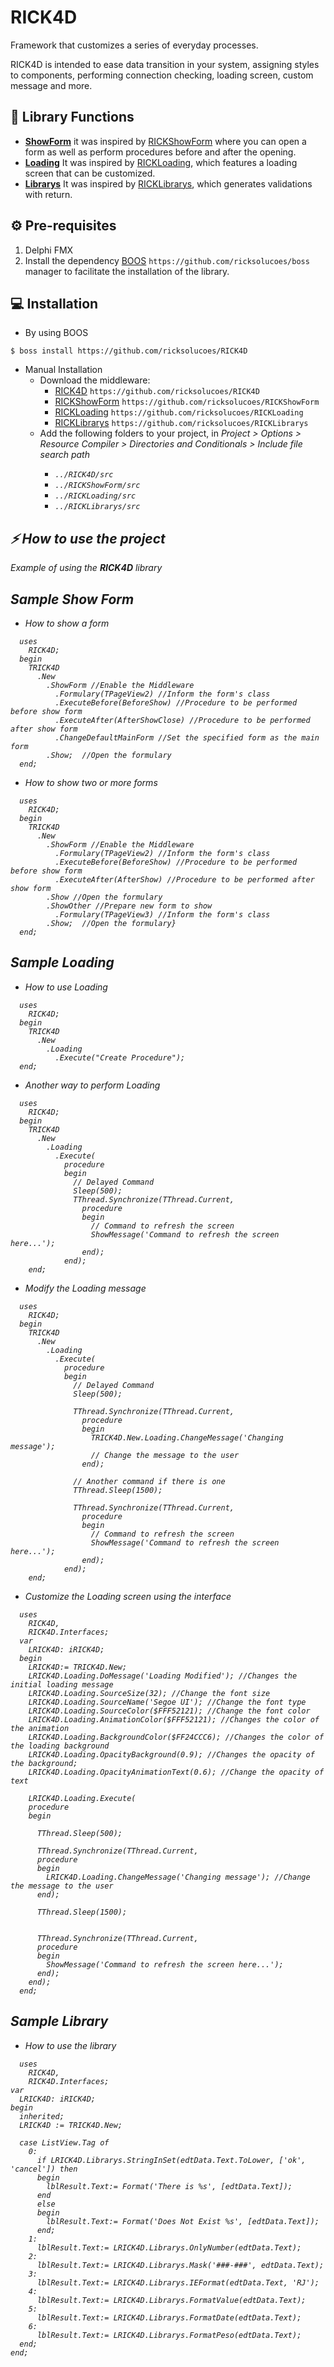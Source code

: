 [0]: https://github.com/ricksolucoes/boss "Site do BOOS"
[1]: https://github.com/ricksolucoes/RICKShowForm "Site do Show Form"
[2]: https://github.com/ricksolucoes/RICKLoading "Site do Loading"
[3]: https://github.com/ricksolucoes/RICKLibrarys "Site do Loading"

# RICK4D

Framework that customizes a series of everyday processes.

RICK4D is intended to ease data transition in your system, assigning styles to components, performing connection checking, loading screen, custom message and more.

##  📘 Library Functions

- **[ShowForm](#sample-show-form)** it was inspired by [RICKShowForm][1] where you can open a form as well as perform procedures before and after the opening.
- **[Loading](#sample-loading)** It was inspired by [RICKLoading][2], which features a loading screen that can be customized.
- **[Librarys](#sample-Library)** It was inspired by [RICKLibrarys][3], which generates validations with return.

## ⚙️ Pre-requisites

1. Delphi FMX
2. Install the dependency [BOOS][0] ```https://github.com/ricksolucoes/boss``` manager to facilitate the installation of the library.

## 💻 Installation

- By using BOOS
```shell
$ boss install https://github.com/ricksolucoes/RICK4D
```
- Manual Installation
  - Download the middleware:
    - [RICK4D](#rick4d) ``` https://github.com/ricksolucoes/RICK4D ```
    - [RICKShowForm][1] ``` https://github.com/ricksolucoes/RICKShowForm ```
    - [RICKLoading][2] ``` https://github.com/ricksolucoes/RICKLoading ```
    - [RICKLibrarys][3] ``` https://github.com/ricksolucoes/RICKLibrarys ```
  - Add the following folders to your project, in <em>Project &gt; Options &gt; Resource Compiler &gt; Directories and Conditionals &gt; Include file search path
    - ``` ../RICK4D/src ```
    - ``` ../RICKShowForm/src ```
    - ``` ../RICKLoading/src ```
    - ``` ../RICKLibrarys/src ```

## ⚡️ How to use the project
Example of using the **RICK4D** library

## Sample Show Form

- How to show a form
```delphi  
  uses
    RICK4D;
  begin
    TRICK4D
      .New
        .ShowForm //Enable the Middleware
          .Formulary(TPageView2) //Inform the form's class
          .ExecuteBefore(BeforeShow) //Procedure to be performed before show form
          .ExecuteAfter(AfterShowClose) //Procedure to be performed after show form
          .ChangeDefaultMainForm //Set the specified form as the main form
        .Show;  //Open the formulary
  end;
```
- How to show two or more forms
```delphi  
  uses
    RICK4D;
  begin
    TRICK4D
      .New
        .ShowForm //Enable the Middleware
          .Formulary(TPageView2) //Inform the form's class
          .ExecuteBefore(BeforeShow) //Procedure to be performed before show form
          .ExecuteAfter(AfterShow) //Procedure to be performed after show form
        .Show //Open the formulary
        .ShowOther //Prepare new form to show
          .Formulary(TPageView3) //Inform the form's class
        .Show;  //Open the formulary}
  end;
```
## Sample Loading

- How to use Loading
```delphi  
  uses
    RICK4D;
  begin
    TRICK4D
      .New
        .Loading
          .Execute("Create Procedure");
  end;
```
- Another way to perform Loading
```delphi  
  uses
    RICK4D;
  begin
    TRICK4D
      .New
        .Loading
          .Execute(
            procedure
            begin
              // Delayed Command
              Sleep(500);
              TThread.Synchronize(TThread.Current,
                procedure
                begin
                  // Command to refresh the screen
                  ShowMessage('Command to refresh the screen here...');
                end);
            end);
    end;
```

- Modify the Loading message
```delphi  
  uses
    RICK4D;
  begin
    TRICK4D
      .New
        .Loading
          .Execute(
            procedure
            begin
              // Delayed Command
              Sleep(500);

              TThread.Synchronize(TThread.Current,
                procedure
                begin
                  TRICK4D.New.Loading.ChangeMessage('Changing message');
                  // Change the message to the user
                end);

              // Another command if there is one
              TThread.Sleep(1500);

              TThread.Synchronize(TThread.Current,
                procedure
                begin
                  // Command to refresh the screen
                  ShowMessage('Command to refresh the screen here...');
                end);
            end);
    end;
```
  
- Customize the Loading screen using the interface
```delphi  
  uses
    RICK4D,
    RICK4D.Interfaces;
  var
    LRICK4D: iRICK4D;
  begin
    LRICK4D:= TRICK4D.New;
    LRICK4D.Loading.DoMessage('Loading Modified'); //Changes the initial loading message
    LRICK4D.Loading.SourceSize(32); //Change the font size
    LRICK4D.Loading.SourceName('Segoe UI'); //Change the font type
    LRICK4D.Loading.SourceColor($FFF52121); //Change the font color
    LRICK4D.Loading.AnimationColor($FFF52121); //Changes the color of the animation
    LRICK4D.Loading.BackgroundColor($FF24CCC6); //Changes the color of the loading background
    LRICK4D.Loading.OpacityBackground(0.9); //Changes the opacity of the background;
    LRICK4D.Loading.OpacityAnimationText(0.6); //Change the opacity of text

    LRICK4D.Loading.Execute(
    procedure
    begin

      TThread.Sleep(500);

      TThread.Synchronize(TThread.Current,
      procedure
      begin
        LRICK4D.Loading.ChangeMessage('Changing message'); //Change the message to the user
      end);

      TThread.Sleep(1500);


      TThread.Synchronize(TThread.Current,
      procedure
      begin
        ShowMessage('Command to refresh the screen here...');
      end);
    end);
  end;
```

## Sample Library

- How to use the library
```delphi  
  uses
    RICK4D,
    RICK4D.Interfaces;
var
  LRICK4D: iRICK4D;
begin
  inherited;
  LRICK4D := TRICK4D.New;

  case ListView.Tag of
    0:
      if LRICK4D.Librarys.StringInSet(edtData.Text.ToLower, ['ok', 'cancel']) then
      begin
        lblResult.Text:= Format('There is %s', [edtData.Text]);
      end
      else
      begin
        lblResult.Text:= Format('Does Not Exist %s', [edtData.Text]);
      end;
    1:
      lblResult.Text:= LRICK4D.Librarys.OnlyNumber(edtData.Text);
    2:
      lblResult.Text:= LRICK4D.Librarys.Mask('###-###', edtData.Text);
    3:
      lblResult.Text:= LRICK4D.Librarys.IEFormat(edtData.Text, 'RJ');
    4:
      lblResult.Text:= LRICK4D.Librarys.FormatValue(edtData.Text);
    5:
      lblResult.Text:= LRICK4D.Librarys.FormatDate(edtData.Text);
    6:
      lblResult.Text:= LRICK4D.Librarys.FormatPeso(edtData.Text);
  end;
end;
```
